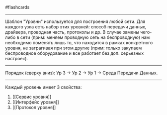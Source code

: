 #flashcards 
***
Шаблон "Уровни" используется для построения любой сети. Для каждого узла есть набор этих уровней: способ передачи данных, драйвера, проводная часть, протоколы и др.
В случае замены чего-либо в сети (прим: меняем проводную сеть на беспроводную) нам необходимо поменять лишь то, что находится в рамках конкретного уровня, не затрагивая при этом другие (прим: только закупаем беспроводное оборудование и все работает без доп. серьезных настроек).
***
Порядок (сверху вниз): Ур 3 -> Ур 2 -> Ур 1 -> Среда Передачи Данных.
***
Каждый уровень имеет 3 свойства:
1. [[Сервис уровня]]
2. [[Интерфейс уровня]]
3. [[Протокол уровня]]